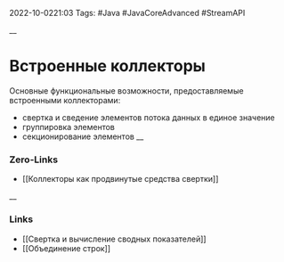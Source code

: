 2022-10-0221:03
Tags: #Java #JavaCoreAdvanced #StreamAPI 

__
# Встроенные коллекторы
Основные функциональные возможности, предоставляемые встроенными коллекторами:
- свертка и сведение элементов потока данных в единое значение
- группировка элементов
- секционирование элементов
__
### Zero-Links
- [[Коллекторы как продвинутые средства свертки]]

__
### Links
- [[Свертка и вычисление сводных показателей]]
- [[Объединение строк]]

